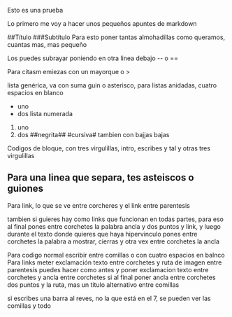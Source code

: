 Esto es una prueba

Lo primero me voy a hacer unos pequeños apuntes de markdown

##Título
###Subtítulo
Para esto poner tantas almohadillas como queramos, cuantas mas, mas pequeño

Los puedes subrayar poniendo en otra linea debajo -- o ==


Para citasm emiezas con un mayorque o >

lista genérica, va con suma guin o asterisco, para listas anidadas, cuatro espacios en blanco
- uno
- dos
lista numerada
1.  uno
2.  dos
##negrita##
#cursiva#
tambien con bajjas bajas

Codigos de bloque, con tres virgulillas, intro, escribes y tal y otras tres virgulillas

Para una linea que separa, tes asteiscos o guiones
---


Para link, lo que se ve entre corcheres y el link entre parentesis

tambien si guieres hay como links que funcionan en todas partes, para eso al final pones entre corchetes la palabra ancla y dos puntos y link, y luego durante el texto donde quieres que haya hipervinculo pones entre corchetes la palabra a mostrar, cierras y otra vex entre corchetes la ancla

Para codigo normal escribir entre comillas o con cuatro espacios en balnco
Para links meter exclamación texto entre corchetes y ruta de imagen entre parentesis
puedes hacer como antes y poner exclamacion texto entre corchetes y ancla entre corchetes si al final poner ancla entre corchetes dos puntos y la ruta, mas un titulo alternativo entre comillas

si escribes una barra al reves, no la que está en el 7, se pueden ver las comillas y todo
